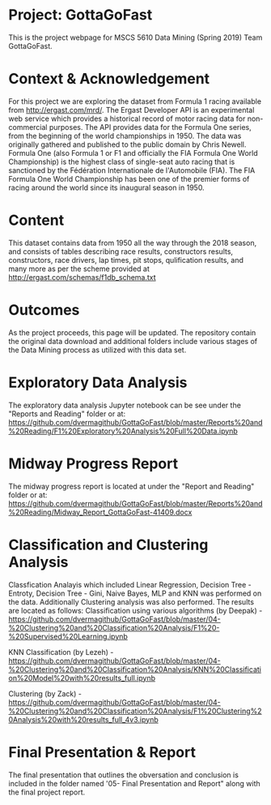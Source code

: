 # Project: GottaGoFast
This is the project webpage for MSCS 5610 Data Mining (Spring 2019) Team GottaGoFast.

# Context & Acknowledgement
For this project we are exploring the dataset from Formula 1 racing available from http://ergast.com/mrd/. The Ergast Developer API is an experimental web service which provides a historical record of motor racing data for non-commercial purposes. The API provides data for the Formula One series, from the beginning of the world championships in 1950. The data was originally gathered and published to the public domain by Chris Newell.
Formula One (also Formula 1 or F1 and officially the FIA Formula One World Championship) is the highest class of single-seat auto racing that is sanctioned by the Fédération Internationale de l'Automobile (FIA). The FIA Formula One World Championship has been one of the premier forms of racing around the world since its inaugural season in 1950. 

# Content
This dataset contains data from 1950 all the way through the 2018 season, and consists of tables describing race results, constructors results, constructors, race drivers, lap times, pit stops, qulification results, and many more as per the scheme provided at http://ergast.com/schemas/f1db_schema.txt

# Outcomes
As the project proceeds, this page will be updated. The repository contain the original data download and additional folders include various stages of the Data Mining process as utilized with this data set.

# Exploratory Data Analysis
The exploratory data analysis Jupyter notebook can be see under the "Reports and Reading" folder or at: https://github.com/dvermagithub/GottaGoFast/blob/master/Reports%20and%20Reading/F1%20Exploratory%20Analysis%20Full%20Data.ipynb

# Midway Progress Report
The midway progress report is located at under the "Report and Reading" folder or at: https://github.com/dvermagithub/GottaGoFast/blob/master/Reports%20and%20Reading/Midway_Report_GottaGoFast-41409.docx

# Classification and Clustering Analysis
Classfication Analayis which included Linear Regression, Decision Tree - Entroty, Decision Tree - Gini, Naive Bayes, MLP and KNN was performed on the data. Additionally Clustering analysis was also performed. The results are located as follows:
Classification using various algorithms (by Deepak) - https://github.com/dvermagithub/GottaGoFast/blob/master/04-%20Clustering%20and%20Classification%20Analysis/F1%20-%20Supervised%20Learning.ipynb

KNN Classification (by Lezeh) - https://github.com/dvermagithub/GottaGoFast/blob/master/04-%20Clustering%20and%20Classification%20Analysis/KNN%20Classification%20Model%20with%20results_full.ipynb

Clustering  (by Zack) - https://github.com/dvermagithub/GottaGoFast/blob/master/04-%20Clustering%20and%20Classification%20Analysis/F1%20Clustering%20Analysis%20with%20results_full_4v3.ipynb

# Final Presentation & Report
The final presentation that outlines the obversation and conclusion is included in the folder named '05- Final Presentation and Report" along with the final project report.
